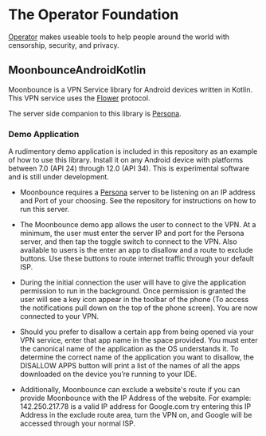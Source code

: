# The Operator Foundation

[Operator](https://operatorfoundation.org) makes useable tools to help people around the world with censorship, security, and privacy.

## MoonbounceAndroidKotlin
Moonbounce is a VPN Service library for Android devices written in Kotlin. This VPN service uses the [Flower](https://github.com/OperatorFoundation/FlowerAndroid.git) protocol.
 
The server side companion to this library is [Persona](https://github.com/OperatorFoundation/Persona.git).

### Demo Application

A rudimentory demo application is included in this repository as an example of how to use this library. Install it on any Android device with platforms between 7.0 (API 24) through 12.0 (API 34). This is experimental software and is still under development.

- Moonbounce requires a [Persona](https://github.com/OperatorFoundation/Persona.git) server to be listening on an IP address and Port of your choosing. See the repository for instructions on how to run this server.

- The Moonbounce demo app allows the user to connect to the VPN. At a minimum, the user must enter the server IP and port for the Persona server, and then tap the toggle switch to connect to the VPN. Also available to users is the enter an app to disallow and a route to exclude buttons. Use these buttons to route internet traffic through your default ISP.

- During the initial connection the user will have to give the application permission to run in the background. Once permission is granted the user will see a key icon appear in the toolbar of the phone (To access the notifications pull down on the top of the phone screen). You are now connected to your VPN.

- Should you prefer to disallow a certain app from being opened via your VPN service, enter that app name in the space provided. You must enter the canonical name of the application as the OS understands it. To determine the correct name of the application you want to disallow, the DISALLOW APPS button will print a list of the names of all the apps downloaded on the device you’re running to your IDE.

- Additionally, Moonbounce can exclude a website's route if you can provide Moonbounce with the IP Address of the website. For example: 142.250.217.78 is a valid IP address for Google.com try entering this IP Address in the exclude route area, turn the VPN on, and Google will be accessed through your normal ISP.
